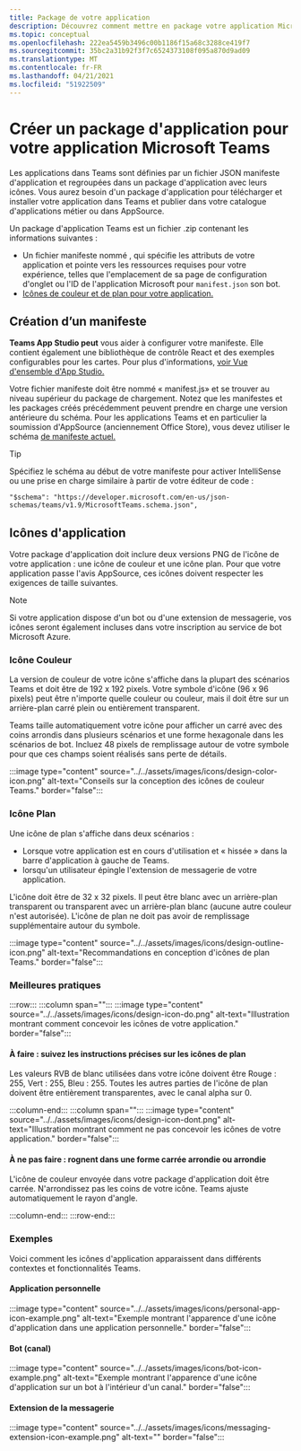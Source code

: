 ```yaml
---
title: Package de votre application
description: Découvrez comment mettre en package votre application Microsoft Teams pour les tests, le téléchargement et la publication dans le Store.
ms.topic: conceptual
ms.openlocfilehash: 222ea5459b3496c00b1186f15a68c3288ce419f7
ms.sourcegitcommit: 35bc2a31b92f3f7c6524373108f095a870d9ad09
ms.translationtype: MT
ms.contentlocale: fr-FR
ms.lasthandoff: 04/21/2021
ms.locfileid: "51922509"
---
```

# <a name="create-an-app-package-for-your-microsoft-teams-app"></a>Créer un package d'application pour votre application Microsoft Teams

Les applications dans Teams sont définies par un fichier JSON manifeste d'application et regroupées dans un package d'application avec leurs icônes. Vous aurez besoin d'un package d'application pour télécharger et installer votre application dans Teams et publier dans votre catalogue d'applications métier ou dans AppSource.

Un package d'application Teams est un fichier .zip contenant les informations suivantes :

* Un fichier manifeste nommé , qui spécifie les attributs de votre application et pointe vers les ressources requises pour votre expérience, telles que l'emplacement de sa page de configuration d'onglet ou l'ID de l'application Microsoft pour `manifest.json` son bot.
* [Icônes de couleur et de plan pour votre application.](#app-icons)

## <a name="creating-a-manifest"></a>Création d’un manifeste

**Teams App Studio peut** vous aider à configurer votre manifeste. Elle contient également une bibliothèque de contrôle React et des exemples configurables pour les cartes. Pour plus d'informations, [voir Vue d'ensemble d'App Studio.](~/concepts/build-and-test/app-studio-overview.md)

Votre fichier manifeste doit être nommé « manifest.js» et se trouver au niveau supérieur du package de chargement. Notez que les manifestes et les packages créés précédemment peuvent prendre en charge une version antérieure du schéma. Pour les applications Teams et en particulier la soumission d'AppSource (anciennement Office Store), vous devez utiliser le schéma [de manifeste actuel.](~/resources/schema/manifest-schema.md)

> [!TIP]
> Spécifiez le schéma au début de votre manifeste pour activer IntelliSense ou une prise en charge similaire à partir de votre éditeur de code :
>
> `"$schema": "https://developer.microsoft.com/en-us/json-schemas/teams/v1.9/MicrosoftTeams.schema.json",`
 
## <a name="app-icons"></a>Icônes d'application

Votre package d'application doit inclure deux versions PNG de l'icône de votre application : une icône de couleur et une icône plan. Pour que votre application passe l'avis AppSource, ces icônes doivent respecter les exigences de taille suivantes.

> [!Note]
> Si votre application dispose d'un bot ou d'une extension de messagerie, vos icônes seront également incluses dans votre inscription au service de bot Microsoft Azure.

### <a name="color-icon"></a>Icône Couleur

La version de couleur de votre icône s'affiche dans la plupart des scénarios Teams et doit être de 192 x 192 pixels. Votre symbole d'icône (96 x 96 pixels) peut être n'importe quelle couleur ou couleur, mais il doit être sur un arrière-plan carré plein ou entièrement transparent.

Teams taille automatiquement votre icône pour afficher un carré avec des coins arrondis dans plusieurs scénarios et une forme hexagonale dans les scénarios de bot. Incluez 48 pixels de remplissage autour de votre symbole pour que ces champs soient réalisés sans perte de détails.

:::image type="content" source="../../assets/images/icons/design-color-icon.png" alt-text="Conseils sur la conception des icônes de couleur Teams." border="false":::

### <a name="outline-icon"></a>Icône Plan

Une icône de plan s'affiche dans deux scénarios :

* Lorsque votre application est en cours d'utilisation et « hissée » dans la barre d'application à gauche de Teams.
* lorsqu'un utilisateur épingle l'extension de messagerie de votre application.

L'icône doit être de 32 x 32 pixels. Il peut être blanc avec un arrière-plan transparent ou transparent avec un arrière-plan blanc (aucune autre couleur n'est autorisée). L'icône de plan ne doit pas avoir de remplissage supplémentaire autour du symbole.

:::image type="content" source="../../assets/images/icons/design-outline-icon.png" alt-text="Recommandations en conception d'icônes de plan Teams." border="false":::

### <a name="best-practices"></a>Meilleures pratiques

:::row:::
   :::column span="":::
:::image type="content" source="../../assets/images/icons/design-icon-do.png" alt-text="Illustration montrant comment concevoir les icônes de votre application." border="false":::

#### <a name="do-follow-the-precise-outline-icon-guidelines"></a>À faire : suivez les instructions précises sur les icônes de plan

Les valeurs RVB de blanc utilisées dans votre icône doivent être Rouge : 255, Vert : 255, Bleu : 255. Toutes les autres parties de l'icône de plan doivent être entièrement transparentes, avec le canal alpha sur 0.

   :::column-end:::
   :::column span="":::
:::image type="content" source="../../assets/images/icons/design-icon-dont.png" alt-text="Illustration montrant comment ne pas concevoir les icônes de votre application." border="false":::

#### <a name="dont-crop-in-a-circular-or-rounded-square-shape"></a>À ne pas faire : rognent dans une forme carrée arrondie ou arrondie

L'icône de couleur envoyée dans votre package d'application doit être carrée. N'arrondissez pas les coins de votre icône. Teams ajuste automatiquement le rayon d'angle.

   :::column-end:::
:::row-end:::

### <a name="examples"></a>Exemples

Voici comment les icônes d'application apparaissent dans différents contextes et fonctionnalités Teams.

#### <a name="personal-app"></a>Application personnelle

:::image type="content" source="../../assets/images/icons/personal-app-icon-example.png" alt-text="Exemple montrant l'apparence d'une icône d'application dans une application personnelle." border="false":::

#### <a name="bot-channel"></a>Bot (canal)

:::image type="content" source="../../assets/images/icons/bot-icon-example.png" alt-text="Exemple montrant l'apparence d'une icône d'application sur un bot à l'intérieur d'un canal." border="false":::

#### <a name="messaging-extension"></a>Extension de la messagerie

:::image type="content" source="../../assets/images/icons/messaging-extension-icon-example.png" alt-text="<texte de>" border="false":::
